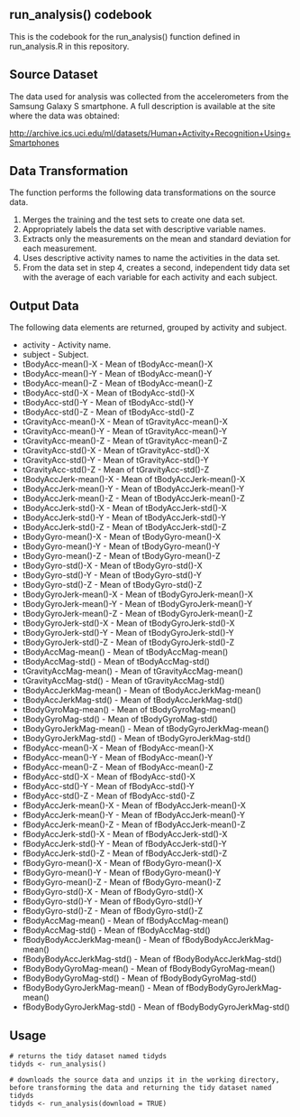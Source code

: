 ## run_analysis() codebook
This is the codebook for the run_analysis() function defined in run_analysis.R in this repository.

## Source Dataset
The data used for analysis was collected from the accelerometers from the Samsung Galaxy S smartphone. A full description is available at the site where the data was obtained:

http://archive.ics.uci.edu/ml/datasets/Human+Activity+Recognition+Using+Smartphones

## Data Transformation
The function performs the following data transformations on the source data.

1. Merges the training and the test sets to create one data set.
2. Appropriately labels the data set with descriptive variable names. 
3. Extracts only the measurements on the mean and standard deviation for each measurement. 
4. Uses descriptive activity names to name the activities in the data set.
5. From the data set in step 4, creates a second, independent tidy data set with the average of each variable for each activity and each subject.


## Output Data
The following data elements are returned, grouped by activity and subject. 

* activity - Activity name.
* subject - Subject.
* tBodyAcc-mean()-X - Mean of tBodyAcc-mean()-X
* tBodyAcc-mean()-Y - Mean of tBodyAcc-mean()-Y
* tBodyAcc-mean()-Z - Mean of tBodyAcc-mean()-Z
* tBodyAcc-std()-X - Mean of tBodyAcc-std()-X
* tBodyAcc-std()-Y - Mean of tBodyAcc-std()-Y
* tBodyAcc-std()-Z - Mean of tBodyAcc-std()-Z
* tGravityAcc-mean()-X - Mean of tGravityAcc-mean()-X
* tGravityAcc-mean()-Y - Mean of tGravityAcc-mean()-Y
* tGravityAcc-mean()-Z - Mean of tGravityAcc-mean()-Z
* tGravityAcc-std()-X - Mean of tGravityAcc-std()-X
* tGravityAcc-std()-Y - Mean of tGravityAcc-std()-Y
* tGravityAcc-std()-Z - Mean of tGravityAcc-std()-Z
* tBodyAccJerk-mean()-X - Mean of tBodyAccJerk-mean()-X
* tBodyAccJerk-mean()-Y - Mean of tBodyAccJerk-mean()-Y
* tBodyAccJerk-mean()-Z - Mean of tBodyAccJerk-mean()-Z
* tBodyAccJerk-std()-X - Mean of tBodyAccJerk-std()-X
* tBodyAccJerk-std()-Y - Mean of tBodyAccJerk-std()-Y
* tBodyAccJerk-std()-Z - Mean of tBodyAccJerk-std()-Z
* tBodyGyro-mean()-X - Mean of tBodyGyro-mean()-X
* tBodyGyro-mean()-Y - Mean of tBodyGyro-mean()-Y
* tBodyGyro-mean()-Z - Mean of tBodyGyro-mean()-Z
* tBodyGyro-std()-X - Mean of tBodyGyro-std()-X
* tBodyGyro-std()-Y - Mean of tBodyGyro-std()-Y
* tBodyGyro-std()-Z - Mean of tBodyGyro-std()-Z
* tBodyGyroJerk-mean()-X - Mean of tBodyGyroJerk-mean()-X
* tBodyGyroJerk-mean()-Y - Mean of tBodyGyroJerk-mean()-Y
* tBodyGyroJerk-mean()-Z - Mean of tBodyGyroJerk-mean()-Z
* tBodyGyroJerk-std()-X - Mean of tBodyGyroJerk-std()-X
* tBodyGyroJerk-std()-Y - Mean of tBodyGyroJerk-std()-Y
* tBodyGyroJerk-std()-Z - Mean of tBodyGyroJerk-std()-Z
* tBodyAccMag-mean() - Mean of tBodyAccMag-mean()
* tBodyAccMag-std() - Mean of tBodyAccMag-std()
* tGravityAccMag-mean() - Mean of tGravityAccMag-mean()
* tGravityAccMag-std() - Mean of tGravityAccMag-std()
* tBodyAccJerkMag-mean() - Mean of tBodyAccJerkMag-mean()
* tBodyAccJerkMag-std() - Mean of tBodyAccJerkMag-std()
* tBodyGyroMag-mean() - Mean of tBodyGyroMag-mean()
* tBodyGyroMag-std() - Mean of tBodyGyroMag-std()
* tBodyGyroJerkMag-mean() - Mean of tBodyGyroJerkMag-mean()
* tBodyGyroJerkMag-std() - Mean of tBodyGyroJerkMag-std()
* fBodyAcc-mean()-X - Mean of fBodyAcc-mean()-X
* fBodyAcc-mean()-Y - Mean of fBodyAcc-mean()-Y
* fBodyAcc-mean()-Z - Mean of fBodyAcc-mean()-Z
* fBodyAcc-std()-X - Mean of fBodyAcc-std()-X
* fBodyAcc-std()-Y - Mean of fBodyAcc-std()-Y
* fBodyAcc-std()-Z - Mean of fBodyAcc-std()-Z
* fBodyAccJerk-mean()-X - Mean of fBodyAccJerk-mean()-X
* fBodyAccJerk-mean()-Y - Mean of fBodyAccJerk-mean()-Y
* fBodyAccJerk-mean()-Z - Mean of fBodyAccJerk-mean()-Z
* fBodyAccJerk-std()-X - Mean of fBodyAccJerk-std()-X
* fBodyAccJerk-std()-Y - Mean of fBodyAccJerk-std()-Y
* fBodyAccJerk-std()-Z - Mean of fBodyAccJerk-std()-Z
* fBodyGyro-mean()-X - Mean of fBodyGyro-mean()-X
* fBodyGyro-mean()-Y - Mean of fBodyGyro-mean()-Y
* fBodyGyro-mean()-Z - Mean of fBodyGyro-mean()-Z
* fBodyGyro-std()-X - Mean of fBodyGyro-std()-X
* fBodyGyro-std()-Y - Mean of fBodyGyro-std()-Y
* fBodyGyro-std()-Z - Mean of fBodyGyro-std()-Z
* fBodyAccMag-mean() - Mean of fBodyAccMag-mean()
* fBodyAccMag-std() - Mean of fBodyAccMag-std()
* fBodyBodyAccJerkMag-mean() - Mean of fBodyBodyAccJerkMag-mean()
* fBodyBodyAccJerkMag-std() - Mean of fBodyBodyAccJerkMag-std()
* fBodyBodyGyroMag-mean() - Mean of fBodyBodyGyroMag-mean()
* fBodyBodyGyroMag-std() - Mean of fBodyBodyGyroMag-std()
* fBodyBodyGyroJerkMag-mean() - Mean of fBodyBodyGyroJerkMag-mean()
* fBodyBodyGyroJerkMag-std() - Mean of fBodyBodyGyroJerkMag-std()

## Usage
```
# returns the tidy dataset named tidyds 
tidyds <- run_analysis()

# downloads the source data and unzips it in the working directory, before transforming the data and returning the tidy dataset named tidyds
tidyds <- run_analysis(download = TRUE)
```

